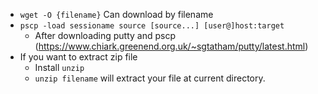 - `wget -O {filename}` Can download by filename
- `pscp -load sessioname source [source...] [user@]host:target`
  - After downloading putty and pscp (https://www.chiark.greenend.org.uk/~sgtatham/putty/latest.html)
- If you want to extract zip file
  - Install `unzip`
  - `unzip filename` will extract your file at current directory.
  
